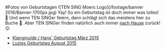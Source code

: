 #Fotos von Geburtstagen
![TEN SING Moers Logo](/footage/banner 2016/Banner-1700px.jpg)
Yay! So ein Geburtstag ist doch immer was tolles! :tada: Und wenn TEN SINGer feiern, dann schlägt sich das meistens hier zu Buche :ledger:. Aber TEN SINGer finden natürlich auch immer [nach Hause](../../Links.md) zurück! :wink:

* [Klangmulde / Hans' Geburtstag März 2015](https://www.flickr.com/gp/tsmoers/608FU9)
* [Luzies Geburtstag August 2015](https://www.flickr.com/gp/tsmoers/131TLW)
